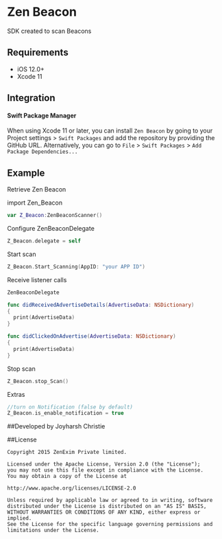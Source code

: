 # Zen Beacon
SDK created to scan Beacons

## Requirements

- iOS 12.0+
- Xcode 11



## Integration

#### Swift Package Manager

When using Xcode 11 or later, you can install `Zen Beacon` by going to your Project settings > `Swift Packages` and add the repository by providing the GitHub URL. Alternatively, you can go to `File` > `Swift Packages` > `Add Package Dependencies...`


## Example

Retrieve Zen Beacon

import Zen_Beacon


```Swift
var Z_Beacon:ZenBeaconScanner()
```

Configure ZenBeaconDelegate
```Swift
Z_Beacon.delegate = self

```

Start scan
```swift
Z_Beacon.Start_Scanning(AppID: "your APP ID")
```

Receive listener calls
```swift
ZenBeaconDelegate
```
```swift
func didReceivedAdvertiseDetails(AdvertiseData: NSDictionary)
{
  print(AdvertiseData)
}

func didClickedOnAdvertise(AdvertiseData: NSDictionary)
{
  print(AdvertiseData)
}
```

Stop scan
```swift
Z_Beacon.stop_Scan()
```

Extras
```swift
//turn on Notification (false by default)
Z_Beacon.is_enable_notification = true
```



##Developed by
Joyharsh Christie

##License
```
Copyright 2015 ZenExim Private limited.

Licensed under the Apache License, Version 2.0 (the "License");
you may not use this file except in compliance with the License.
You may obtain a copy of the License at

http://www.apache.org/licenses/LICENSE-2.0

Unless required by applicable law or agreed to in writing, software
distributed under the License is distributed on an "AS IS" BASIS,
WITHOUT WARRANTIES OR CONDITIONS OF ANY KIND, either express or implied.
See the License for the specific language governing permissions and
limitations under the License.
```

